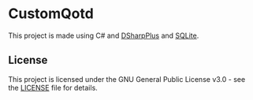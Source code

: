# CustomQotd

This project is made using C# and [DSharpPlus](https://dsharpplus.github.io/DSharpPlus/) and [SQLite](https://www.sqlite.org/index.html). 

## License

This project is licensed under the GNU General Public License v3.0 - see the [LICENSE](LICENSE) file for details.
